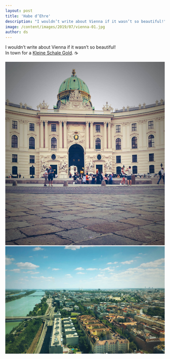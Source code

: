 ```yaml
---
layout: post
title: 'Habe d’Ehre'
description: "I wouldn’t write about Vienna if it wasn’t so beautiful!"
image: /content/images/2019/07/vienna-01.jpg
author: ds
---
```


I wouldn’t write about Vienna if it wasn’t so beautiful!  
In town for a [Kleine Schale Gold](https://kaffee.org/wiener-kaffee-die-kaffeehauskultur-oesterreichs/). ☕️

![Hofburg](/content/images/2019/07/vienna-01.jpg)
![View from Millennium Tower](/content/images/2019/07/vienna-02.jpg)
